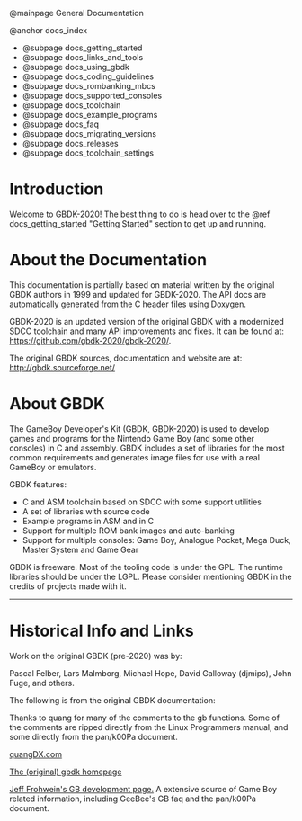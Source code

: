 @mainpage General Documentation

@anchor docs_index
- @subpage docs_getting_started
- @subpage docs_links_and_tools
- @subpage docs_using_gbdk
- @subpage docs_coding_guidelines
- @subpage docs_rombanking_mbcs
- @subpage docs_supported_consoles
- @subpage docs_toolchain
- @subpage docs_example_programs
- @subpage docs_faq
- @subpage docs_migrating_versions
- @subpage docs_releases
- @subpage docs_toolchain_settings



# Introduction
Welcome to GBDK-2020! The best thing to do is head over to the @ref docs_getting_started "Getting Started" section to get up and running.


# About the Documentation
This documentation is partially based on material written by the original GBDK authors in 1999 and updated for GBDK-2020. The API docs are automatically generated from the C header files using Doxygen.

GBDK-2020 is an updated version of the original GBDK with a modernized SDCC toolchain and many API improvements and fixes. It can be found at: https://github.com/gbdk-2020/gbdk-2020/.

The original GBDK sources, documentation and website are at: http://gbdk.sourceforge.net/


# About GBDK
The GameBoy Developer's Kit (GBDK, GBDK-2020) is used to develop games and programs for the Nintendo Game Boy (and some other consoles) in C and assembly. GBDK includes a set of libraries for the most common requirements and generates image files for use with a real GameBoy or emulators.

GBDK features:
 - C and ASM toolchain based on SDCC with some support utilities
 - A set of libraries with source code
 - Example programs in ASM and in C
 - Support for multiple ROM bank images and auto-banking
 - Support for multiple consoles: Game Boy, Analogue Pocket, Mega Duck, Master System and Game Gear

GBDK is freeware. Most of the tooling code is under the GPL. The runtime libraries should be under the LGPL. Please consider mentioning GBDK in the credits of projects made with it.

- - - - - -

# Historical Info and Links

Work on the original GBDK (pre-2020) was by:

Pascal Felber, Lars Malmborg, Michael Hope, David Galloway (djmips), John Fuge, and others.


The following is from the original GBDK documentation:

Thanks to quang for many of the comments to the gb functions.  Some
of the comments are ripped directly from the Linux Programmers
manual, and some directly from the pan/k00Pa document.

<a href="http://quangdx.com/">quangDX.com</a>

<a href="http://gbdk.sourceforge.net/">The (original) gbdk homepage</a>

<a href="http://www.devrs.com/gb/">Jeff Frohwein's GB development page.</a>
A extensive source of Game Boy related information, including GeeBee's GB faq and the pan/k00Pa document.

